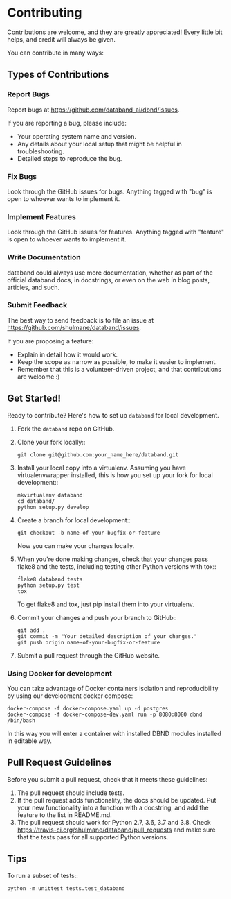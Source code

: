 # Contributing

Contributions are welcome, and they are greatly appreciated! Every
little bit helps, and credit will always be given.

You can contribute in many ways:

## Types of Contributions

### Report Bugs

Report bugs at https://github.com/databand_ai/dbnd/issues.

If you are reporting a bug, please include:

-   Your operating system name and version.
-   Any details about your local setup that might be helpful in troubleshooting.
-   Detailed steps to reproduce the bug.

### Fix Bugs

Look through the GitHub issues for bugs. Anything tagged with "bug"
is open to whoever wants to implement it.

### Implement Features

Look through the GitHub issues for features. Anything tagged with "feature"
is open to whoever wants to implement it.

### Write Documentation

databand could always use more documentation, whether as part of the
official databand docs, in docstrings, or even on the web in blog posts,
articles, and such.

### Submit Feedback

The best way to send feedback is to file an issue at https://github.com/shulmane/databand/issues.

If you are proposing a feature:

-   Explain in detail how it would work.
-   Keep the scope as narrow as possible, to make it easier to implement.
-   Remember that this is a volunteer-driven project, and that contributions
    are welcome :)

## Get Started!

Ready to contribute? Here's how to set up `databand` for local development.

1. Fork the `databand` repo on GitHub.
2. Clone your fork locally::

    ```shell
    git clone git@github.com:your_name_here/databand.git
    ```

3. Install your local copy into a virtualenv. Assuming you have virtualenvwrapper installed, this is how you set up your fork for local development::

    ```shell
    mkvirtualenv databand
    cd databand/
    python setup.py develop
    ```

4. Create a branch for local development::

    ```shell
    git checkout -b name-of-your-bugfix-or-feature
    ```

    Now you can make your changes locally.

5. When you're done making changes, check that your changes pass flake8 and the tests, including testing other Python versions with tox::

    ```shell
    flake8 databand tests
    python setup.py test
    tox
    ```

    To get flake8 and tox, just pip install them into your virtualenv.

6. Commit your changes and push your branch to GitHub::

    ```shell
    git add .
    git commit -m "Your detailed description of your changes."
    git push origin name-of-your-bugfix-or-feature
    ```

7. Submit a pull request through the GitHub website.

### Using Docker for development

You can take advantage of Docker containers isolation and reproducibility by using our development
docker compose:
```
docker-compose -f docker-compose.yaml up -d postgres
docker-compose -f docker-compose-dev.yaml run -p 8080:8080 dbnd /bin/bash
```
In this way you will enter a container with installed DBND modules installed in editable way.

## Pull Request Guidelines

Before you submit a pull request, check that it meets these guidelines:

1. The pull request should include tests.
2. If the pull request adds functionality, the docs should be updated. Put
   your new functionality into a function with a docstring, and add the
   feature to the list in README.md.
3. The pull request should work for Python 2.7, 3.6, 3.7 and 3.8. Check
   https://travis-ci.org/shulmane/databand/pull_requests
   and make sure that the tests pass for all supported Python versions.

## Tips

To run a subset of tests::

```shell
python -m unittest tests.test_databand
```
